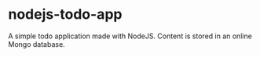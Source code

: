 # nodejs-todo-app
A simple todo application made with NodeJS. Content is stored in an online Mongo database.
